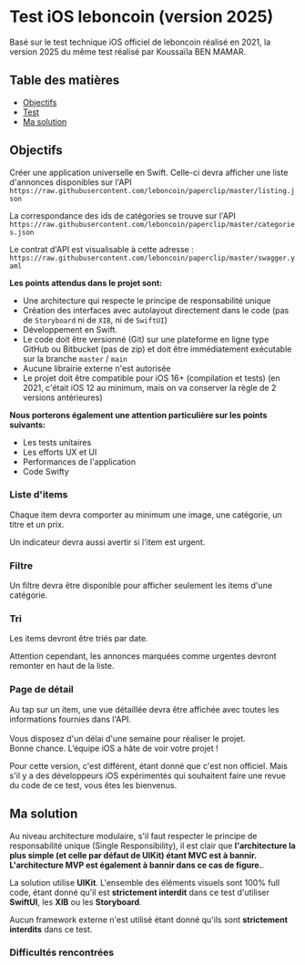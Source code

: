 # Test iOS leboncoin (version 2025)

Basé sur le test technique iOS officiel de leboncoin réalisé en 2021, la version 2025 du même test réalisé par Koussaïla BEN MAMAR. 

## Table des matières
- [Objectifs](#objectifs)
- [Test](#test)
- [Ma solution](#solution)

## <a name="objectifs"></a>Objectifs

Créer une application universelle en Swift. Celle-ci devra afficher une liste d'annonces disponibles sur l'API `https://raw.githubusercontent.com/leboncoin/paperclip/master/listing.json`

La correspondance des ids de catégories se trouve sur l'API `https://raw.githubusercontent.com/leboncoin/paperclip/master/categories.json`

Le contrat d'API est visualisable à cette adresse :
`https://raw.githubusercontent.com/leboncoin/paperclip/master/swagger.yaml`<br>

**Les points attendus dans le projet sont:**
- Une architecture qui respecte le principe de responsabilité unique
- Création des interfaces avec autolayout directement dans le code (pas de `Storyboard` ni de `XIB`, ni de `SwiftUI`)
- Développement en Swift.
- Le code doit être versionné (Git) sur une plateforme en ligne type GitHub ou Bitbucket
(pas de zip) et doit être immédiatement exécutable sur la branche `master` / `main`
- Aucune librairie externe n'est autorisée
- Le projet doit être compatible pour iOS 16+ (compilation et tests) (en 2021, c'était iOS 12 au minimum, mais on va conserver la règle de 2 versions antérieures)

**Nous porterons également une attention particulière sur les points suivants:**
- Les tests unitaires
- Les efforts UX et UI
- Performances de l'application
- Code Swifty

### Liste d'items
Chaque item devra comporter au minimum une image, une catégorie, un titre et un prix.

Un indicateur devra aussi avertir si l'item est urgent.

### Filtre

Un filtre devra être disponible pour afficher seulement les items d'une catégorie.

### Tri
Les items devront être triés par date.

Attention cependant, les annonces marquées comme urgentes devront remonter en haut de la liste.

### Page de détail
Au tap sur un item, une vue détaillée devra être affichée avec toutes les informations fournies dans l'API.
<br><br>
Vous disposez d'un délai d'une semaine pour réaliser le projet.<br>
Bonne chance. L’équipe iOS a hâte de voir votre projet !

Pour cette version, c'est différent, étant donné que c'est non officiel. Mais s'il y a des développeurs iOS expérimentés qui souhaitent faire une revue du code de ce test, vous êtes les bienvenus.

## <a name="solution"></a>Ma solution

Au niveau architecture modulaire, s'il faut respecter le principe de responsabilité unique (Single Responsibility), il est clair que **l'architecture la plus simple (et celle par défaut de UIKit) étant MVC est à bannir. L'architecture MVP est également à bannir dans ce cas de figure.**. 

La solution utilise **UIKit**. L'ensemble des éléments visuels sont 100% full code, étant donné qu'il est **strictement interdit** dans ce test d'utiliser **SwiftUI**, les **XIB** ou les **Storyboard**.

Aucun framework externe n'est utilisé étant donné qu'ils sont **strictement interdits** dans ce test.

### Difficultés rencontrées